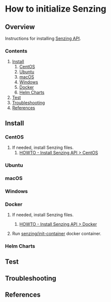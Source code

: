 # How to initialize Senzing

## Overview

Instructions for installing [Senzing API](../WHATIS/senzing-api.md).

### Contents

1. [Install](#install)
    1. [CentOS](#centos)
    1. [Ubuntu](#ubuntu)
    1. [macOS](#macos)
    1. [Windows](#windows)
    1. [Docker](#docker)
    1. [Helm Charts](#helm-charts)
1. [Test](#test)
1. [Troubleshooting](#troubleshooting)
1. [References](#references)

## Install

### CentOS

1. If needed, install Senzing files.
    1. [HOWTO - Install Senzing API > CentOS](https://github.com/Senzing/knowledge-base/blob/master/HOWTO/install-senzing-api.md#centos)

### Ubuntu

### macOS

### Windows

### Docker

1. If needed, install Senzing files.
    1. [HOWTO - Install Senzing API > Docker](https://github.com/Senzing/knowledge-base/blob/master/HOWTO/install-senzing-api.md#docker)

1. Run [senzing/init-container](https://github.com/Senzing/docker-init-container) docker container.

### Helm Charts

## Test

## Troubleshooting

## References
